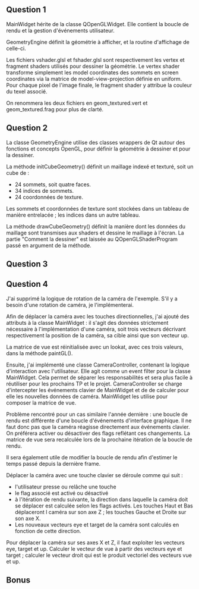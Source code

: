 
Question 1
----------

MainWidget hérite de la classe QOpenGLWidget. Elle contient la boucle de rendu 
et la gestion d'événements utilisateur.

GeometryEngine définit la géométrie à afficher, et la routine d'affichage de
celle-ci.

Les fichiers vshader.glsl et fshader.glsl sont respectivement les vertex et 
fragment shaders utilisés pour dessiner la géométrie. Le vertex shader transforme
simplement les model coordinates des sommets en screen coordinates via la matrice de 
model-view-projection définie en uniform. Pour chaque pixel de l'image finale,
le fragment shader y attribue la couleur du texel associé.

On renommera les deux fichiers en geom_textured.vert et geom_textured.frag pour
plus de clarté.


Question 2
----------

La classe GeometryEngine utilise des classes wrappers de Qt autour des
fonctions et concepts OpenGL, pour définir la géométrie à dessiner et pour la 
dessiner.

La méthode initCubeGeometry() définit un maillage indexé et texturé, soit un
cube de :
- 24 sommets, soit quatre faces.
- 34 indices de sommets.
- 24 coordonnées de texture.

Les sommets et coordonnées de texture sont stockées dans un tableau de manière
entrelacée ; les indices dans un autre tableau.

La méthode drawCubeGeometry() définit la manière dont les données du maillage
sont transmises aux shaders et dessine le maillage à l'écran. La partie 
"Comment la dessiner" est laissée au QOpenGLShaderProgram passé en argument de 
la méthode.


Question 3
----------


Question 4
----------

J'ai supprimé la logique de rotation de la caméra de l'exemple. S'il y a besoin d'une rotation de caméra, je l'implémenterai.

Afin de déplacer la caméra avec les touches directionnelles, j'ai ajouté des attributs à la classe MainWidget : il s'agit des données strictement nécessaire à l'implémentation d'une caméra, soit trois vecteurs décrivant respectivement la position de la caméra, sa cible ainsi que son vecteur up.

La matrice de vue est réinitialisée avec un lookat, avec ces trois valeurs, dans la méthode paintGL().

Ensuite, j'ai implémenté une classe CameraController, contenant la logique d'interaction avec l'utilisateur. Elle agit comme un event filter pour la classe MainWidget. Cela permet de séparer les responsabilités et sera plus facile à réutiliser pour les prochains TP et le projet. CameraController se charge d'intercepter les événements clavier de MainWidget et de de calculer pour elle les nouvelles données de caméra. MainWidget les utilise pour composer la matrice de vue.

Problème rencontré pour un cas similaire l'année dernière : une boucle de rendu est différente d'une boucle d'événements d'interface graphique. Il ne faut donc pas que la caméra réagisse directement aux événements clavier. On préférera activer ou désactiver des flags reflétant ces changements. La matrice de vue sera recalculée lors de la prochaine itération de la boucle de rendu.

Il sera également utile de modifier la boucle de rendu afin d'estimer le temps passé depuis la dernière frame.

Déplacer la caméra avec une touche clavier se déroule comme qui suit :
- l'utilisateur presse ou relâche une touche
- le flag associé est activé ou désactivé
- à l'itération de rendu suivante, la direction dans laquelle la caméra doit se déplacer est calculée selon les flags activés. Les touches Haut et Bas déplaceront l caméra sur son axe Z ; les touches Gauche et Droite sur son axe X.
- Les nouveaux vecteurs eye et target de la caméra sont calculés en fonction de cette direction.

Pour déplacer la caméra sur ses axes X et Z, il faut exploiter les vecteurs eye, target et up. Calculer le vecteur de vue à partir des vecteurs eye et target ; calculer le vecteur droit qui est le produit vectoriel des vecteurs vue et up.

Bonus
-----
